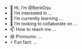 - 👋 Hi, I’m @BeriiiOsu
- 👀 I’m interested in ...
- 🌱 I’m currently learning ...
- 💞️ I’m looking to collaborate on ...
- 📫 How to reach me ...
- 😄 Pronouns: ...
- ⚡ Fun fact: ...

<!---
BeriiiOsu/BeriiiOsu is a ✨ special ✨ repository because its `README.md` (this file) appears on your GitHub profile.
You can click the Preview link to take a look at your changes.
--->
